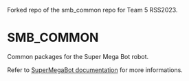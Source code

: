 Forked repo of the smb_common repo for Team 5 RSS2023.

# SMB_COMMON
Common packages for the Super Mega Bot robot.  
  
Refer to [SuperMegaBot documentation](https://ethz-robotx.github.io/SuperMegaBot) for more informations.
